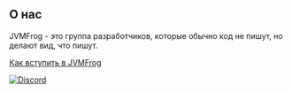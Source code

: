 ## О нас

JVMFrog - это группа разработчиков, которые обычно код не пишут, но делают вид, что пишут.

[Как вступить в JVMFrog](https://github.com/JVMFrog/.github/blob/main/docs/membership-terms.md)

[![Discord](https://img.shields.io/discord/974660550929821736?color=7289da&label=Chat&logo=discord&logoColor=7289da)](https://discord.gg/sNbEgaUVUK)
